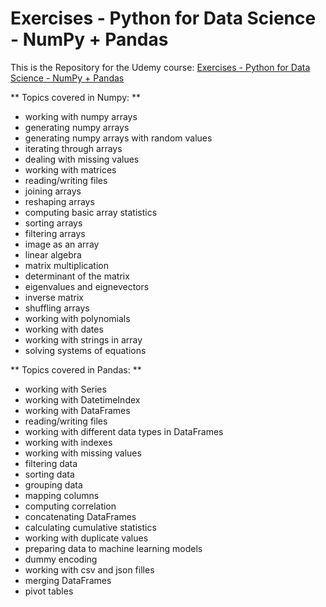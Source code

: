 # Exercises - Python for Data Science - NumPy + Pandas

This is the Repository for the Udemy course: [Exercises - Python for Data Science - NumPy + Pandas](https://www.udemy.com/course/python-for-data-science-numpy-pandas-exercises/)
 
** Topics covered in Numpy: **

- working with numpy arrays
- generating numpy arrays
- generating numpy arrays with random values
- iterating through arrays
- dealing with missing values
- working with matrices
- reading/writing files
- joining arrays
- reshaping arrays
- computing basic array statistics
- sorting arrays
- filtering arrays
- image as an array
- linear algebra
- matrix multiplication
- determinant of the matrix
- eigenvalues and eignevectors
- inverse matrix
- shuffling arrays
- working with polynomials
- working with dates
- working with strings in array
- solving systems of equations

** Topics covered in Pandas: **

- working with Series
- working with DatetimeIndex
- working with DataFrames
- reading/writing files
- working with different data types in DataFrames
- working with indexes
- working with missing values
- filtering data
- sorting data
- grouping data
- mapping columns
- computing correlation
- concatenating DataFrames
- calculating cumulative statistics
- working with duplicate values
- preparing data to machine learning models
- dummy encoding
- working with csv and json filles
- merging DataFrames
- pivot tables

